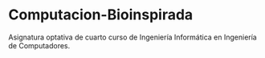 # Computacion-Bioinspirada
Asignatura optativa de cuarto curso de Ingeniería Informática en Ingeniería de Computadores.
